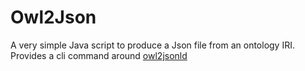 # Owl2Json
A very simple Java script to produce a Json file from an ontology IRI. Provides a cli command around [owl2jsonld](https://github.com/stain/owl2jsonld)
